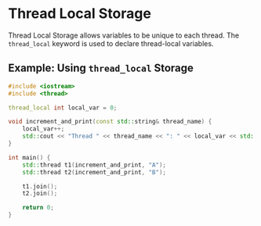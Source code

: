 # Thread Local Storage

Thread Local Storage allows variables to be unique to each thread. The `thread_local` keyword is used to declare thread-local variables.

## Example: Using `thread_local` Storage

```cpp
#include <iostream>
#include <thread>

thread_local int local_var = 0;

void increment_and_print(const std::string& thread_name) {
    local_var++;
    std::cout << "Thread " << thread_name << ": " << local_var << std::endl;
}

int main() {
    std::thread t1(increment_and_print, "A");
    std::thread t2(increment_and_print, "B");

    t1.join();
    t2.join();

    return 0;
}
```


